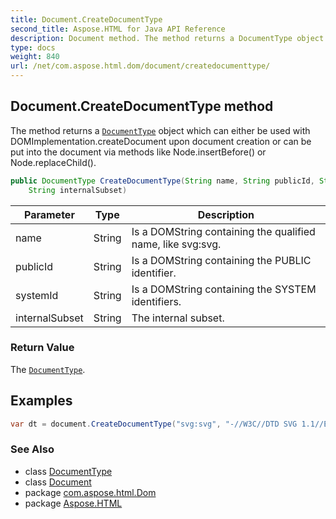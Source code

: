 ```yaml
---
title: Document.CreateDocumentType
second_title: Aspose.HTML for Java API Reference
description: Document method. The method returns a DocumentType object which can either be used with DOMImplementation.createDocument upon document creation or can be put into the document via methods like Node.insertBefore or Node.replaceChild
type: docs
weight: 840
url: /net/com.aspose.html.dom/document/createdocumenttype/
---
```

## Document.CreateDocumentType method

The method returns a [`DocumentType`](../../documenttype/) object which can either be used with DOMImplementation.createDocument upon document creation or can be put into the document via methods like Node.insertBefore() or Node.replaceChild().

```java
public DocumentType CreateDocumentType(String name, String publicId, String systemId, 
    String internalSubset)
```

| Parameter | Type | Description |
| --- | --- | --- |
| name | String | Is a DOMString containing the qualified name, like svg:svg. |
| publicId | String | Is a DOMString containing the PUBLIC identifier. |
| systemId | String | Is a DOMString containing the SYSTEM identifiers. |
| internalSubset | String | The internal subset. |

### Return Value

The [`DocumentType`](../../documenttype/).

## Examples

```java
var dt = document.CreateDocumentType("svg:svg", "-//W3C//DTD SVG 1.1//EN", "http://www.w3.org/Graphics/SVG/1.1/DTD/svg11.dtd", "");
```

### See Also

* class [DocumentType](../../documenttype/)
* class [Document](../)
* package [com.aspose.html.Dom](../../document/)
* package [Aspose.HTML](../../../)
